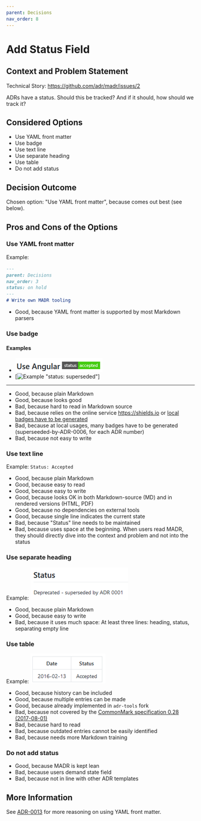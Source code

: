 ```yaml
---
parent: Decisions
nav_order: 8
---
```

# Add Status Field

## Context and Problem Statement

Technical Story: <https://github.com/adr/madr/issues/2>

ADRs have a status. Should this be tracked? And if it should, how should we track it?

## Considered Options

* Use YAML front matter
* Use badge
* Use text line
* Use separate heading
* Use table
* Do not add status

## Decision Outcome

Chosen option: "Use YAML front matter", because comes out best (see below).

## Pros and Cons of the Options

### Use YAML front matter

Example:

```markdown
---
parent: Decisions
nav_order: 3
status: on hold
---
# Write own MADR tooling
```

* Good, because YAML front matter is supported by most Markdown parsers

### Use badge

#### Examples

* ![Example "Use Angular" with "status: accepted"](0008-example-badge.png)
* [![Example "status: superseded"](https://img.shields.io/badge/status-superseeded_by_ADR_0001-orange.svg?style=flat-square)]

---

* Good, because plain Markdown
* Good, because looks good
* Bad, because hard to read in Markdown source
* Bad, because relies on the online service <https://shields.io> or [local badges have to be generated](https://github.com/badges/shields#using-the-badge-library)
* Bad, because at local usages, many badges have to be generated (superseeded-by-ADR-0006, for each ADR number)
* Bad, because not easy to write

### Use text line

Example: `Status: Accepted`

* Good, because plain Markdown
* Good, because easy to read
* Good, because easy to write
* Good, because looks OK in both Markdown-source (MD) and in rendered versions (HTML, PDF)
* Good, because no dependencies on external tools
* Good, because single line indicates the current state
* Bad, because "Status" line needs to be maintained
* Bad, because uses space at the beginning. When users read MADR, they should directly dive into the context and problem and not into the status

### Use separate heading

Example: ![example for separate heading](0008-example-separate-heading.png)

* Good, because plain Markdown
* Good, because easy to write
* Bad, because it uses much space: At least three lines: heading, status, separating empty line

### Use table

Example: ![example for table](0008-example-table.png)

* Good, because history can be included
* Good, because multiple entries can be made
* Good, because already implemented in `adr-tools` fork
* Bad, because not covered by the [CommonMark specification 0.28 (2017-08-01)](http://spec.commonmark.org/0.28/)
* Bad, because hard to read
* Bad, because outdated entries cannot be easily identified
* Bad, because needs more Markdown training

### Do not add status

* Good, because MADR is kept lean
* Bad, because users demand state field
* Bad, because not in line with other ADR templates

## More Information

See [ADR-0013](0013-use-yaml-front-matter-for-meta-data.md) for more reasoning on using YAML front matter.
